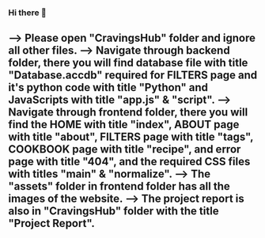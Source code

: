 ### Hi there 👋
--> Please open "CravingsHub" folder and ignore all other files.
--> Navigate through backend folder, there you will find database file with title "Database.accdb" required for FILTERS page and it's python code with title "Python" and JavaScripts with title "app.js" & "script". 
--> Navigate through  frontend folder, there you will find the HOME with title "index", ABOUT page with title "about", FILTERS page with title "tags", COOKBOOK page with title "recipe", and error page with title "404", and the required CSS files with titles "main" & "normalize". 
--> The "assets" folder in frontend folder has all the images of the website.
--> The project report is also in "CravingsHub" folder with the title "Project Report".
--
<!--
**shirinshaik/shirinshaik** is a ✨ _special_ ✨ repository because its `README.md` (this file) appears on your GitHub profile.

Here are some ideas to get you started:

- 🔭 I’m currently working on ...
- 🌱 I’m currently learning ...
- 👯 I’m looking to collaborate on ...
- 🤔 I’m looking for help with ...
- 💬 Ask me about ...
- 📫 How to reach me: ...
- 😄 Pronouns: ...
- ⚡ Fun fact: ...
-->

